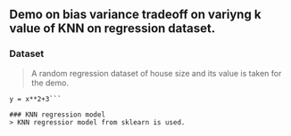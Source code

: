 ## Demo on bias variance tradeoff on variyng k value of KNN on regression dataset.

### Dataset
> A random regression dataset of house size and its value is taken for the demo.

```x = np.arange(1,51)
y = x**2+3```

### KNN regression model
> KNN regressior model from sklearn is used.